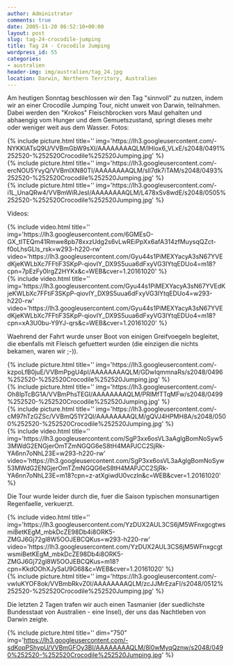 ```yaml
---
author: Administrator
comments: true
date: 2005-11-20 06:52:10+00:00
layout: post
slug: tag-24-crocodile-jumping
title: Tag 24 - Crocodile Jumping
wordpress_id: 55
categories:
- australien
header-img: img/australien/tag_24.jpg
location: Darwin, Northern Territory, Australien
---
```


Am heutigen Sonntag beschlossen wir den Tag "sinnvoll" zu nutzen, indem wir an einer Crocodile Jumping Tour, nicht unweit von Darwin, teilnahmen. Dabei werden den "Krokos" Fleischbrocken vors Maul gehalten und abhaengig vom Hunger und dem Gemuetszustand, springt dieses mehr oder weniger weit aus dem Wasser.
Fotos:

 <div class="row">
  <div class="col-sm-4">
    {% include picture.html title='' img='https://lh3.googleusercontent.com/-NYKKIATsQ9U/VVBmGbW9sXI/AAAAAAAAQLM/lHlox6_VLxE/s2048/0491%252520-%252520Crocodile%252520Jumping.jpg' %}
  </div>
  <div class="col-sm-4">
    {% include picture.html title='' img='https://lh3.googleusercontent.com/-ercNOU5YvyQ/VVBmIXN80TI/AAAAAAAAQLM/sll7dk7iTAM/s2048/0493%252520-%252520Crocodile%252520Jumping.jpg' %}
  </div>
  <div class="col-sm-4">
    {% include picture.html title='' img='https://lh3.googleusercontent.com/-i1L_UnaQRw4/VVBmWiRJesI/AAAAAAAAQLM/L478xSv8wdE/s2048/0505%252520-%252520Crocodile%252520Jumping.jpg' %}
  </div>
</div>

Videos:

<div class="row">
  <div class="col-sm-6">
    {% include video.html title='' img='https://lh3.googleusercontent.com/6GMEsO-GX_tITEQm41Rmwe8pb78xxzUdg2s6vLwREiPpXx6afA314zfMuysqQZct-f0oLhsGLls_rsk=w293-h220-rw' video='https://lh3.googleusercontent.com/Gyu44s1PiMEXYacyA3sN67YVEdKjeKWLbXc7FFtiF3SKpP-qiovIY_DX9S5uua6dFxyVG3IYtqEDUo4=m18?cpn=7pEzFy0IrgZ2HYKx&c=WEB&cver=1.20161020' %}
  </div>
  <div class="col-sm-6">
    {% include video.html title='' img='https://lh3.googleusercontent.com/Gyu44s1PiMEXYacyA3sN67YVEdKjeKWLbXc7FFtiF3SKpP-qiovIY_DX9S5uua6dFxyVG3IYtqEDUo4=w293-h220-rw' video='https://lh3.googleusercontent.com/Gyu44s1PiMEXYacyA3sN67YVEdKjeKWLbXc7FFtiF3SKpP-qiovIY_DX9S5uua6dFxyVG3IYtqEDUo4=m18?cpn=xA3U0bu-Y9YJ-qrs&c=WEB&cver=1.20161020' %}
  </div>
</div>

Waehrend der Fahrt wurde unser Boot von einigen Greifvoegeln begleitet, die ebenfalls mit Fleisch gefuettert wurden (die einzigen die nichts bekamen, waren wir ;-)).

<div class="row">
  <div class="col-sm-6">
    {% include picture.html title='' img='https://lh3.googleusercontent.com/-kzpoLfB0juE/VVBmPpgU4pI/AAAAAAAAQLM/GDwIqmmnaRs/s2048/0496%252520-%252520Crocodile%252520Jumping.jpg' %}
  </div>
  <div class="col-sm-6">
    {% include picture.html title='' img='https://lh3.googleusercontent.com/-Oh8IpTcBG1A/VVBmPhsTEGI/AAAAAAAAQLM/PRlMfTTqMFw/s2048/0499%252520-%252520Crocodile%252520Jumping.jpg' %}
  </div>
</div>

<div class="row">
  <div class="col-sm-6">
    {% include picture.html title='' img='https://lh3.googleusercontent.com/-cM97hTzGZSc/VVBmQ51Y2QI/AAAAAAAAQLM/gQVJ4HPMH8A/s2048/0500%252520-%252520Crocodile%252520Jumping.jpg' %}
  </div>
  <div class="col-sm-6">
    {% include video.html title='' img='https://lh3.googleusercontent.com/SgP3xx6osVL3aAglgBomNoSyw53MWdG2ENGjerOmTZmNGQG6eS8tH4MAPJCC2SjRk-YA6nn7oNhL23E=w293-h220-rw' video='https://lh3.googleusercontent.com/SgP3xx6osVL3aAglgBomNoSyw53MWdG2ENGjerOmTZmNGQG6eS8tH4MAPJCC2SjRk-YA6nn7oNhL23E=m18?cpn=z-atXgiwdU0vczIn&c=WEB&cver=1.20161020' %}
  </div>
</div>

Die Tour wurde leider durch die, fuer die Saison typischen monsunartigen Regenfaelle, verkuerzt.

<div class="row">
  <div class="col-sm-6">
    {% include video.html title='' img='https://lh3.googleusercontent.com/YzDUX2AUL3CS6jM5WFnxgcgtwsmiBetKEgM_mbkDcZE98Db4i8ORK5-ZMGJ6Gj72gl8W5OOJEBCQKus=w293-h220-rw' video='https://lh3.googleusercontent.com/YzDUX2AUL3CS6jM5WFnxgcgtwsmiBetKEgM_mbkDcZE98Db4i8ORK5-ZMGJ6Gj72gl8W5OOJEBCQKus=m18?cpn=KkdOOhXJySaU9G68&c=WEB&cver=1.20161020' %}
  </div>
  <div class="col-sm-6">
    {% include picture.html title='' img='https://lh3.googleusercontent.com/-vwIuKYOF8ok/VVBmbRkvZ0I/AAAAAAAAQLM/zcJJMrEzaFI/s2048/0512%252520-%252520Crocodile%252520Jumping.jpg' %}
  </div>
</div>

Die letzten 2 Tagen trafen wir auch einen Tasmanier (der suedlichste Bundesstaat von Australien - eine Insel), der uns das Nachtleben von Darwin zeigte.

{% include picture.html title='' dim="750" img='https://lh3.googleusercontent.com/-sdKopPShypU/VVBmGFOy3BI/AAAAAAAAQLM/8l0wMyqQznw/s2048/0490%252520-%252520Crocodile%252520Jumping.jpg' %}



